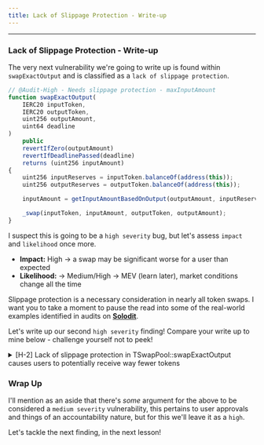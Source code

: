 ```yaml
---
title: Lack of Slippage Protection - Write-up
---
```


---

### Lack of Slippage Protection - Write-up

The very next vulnerability we're going to write up is found within `swapExactOutput` and is classified as a `lack of slippage protection`.

```js
// @Audit-High - Needs slippage protection - maxInputAmount
function swapExactOutput(
    IERC20 inputToken,
    IERC20 outputToken,
    uint256 outputAmount,
    uint64 deadline
)
    public
    revertIfZero(outputAmount)
    revertIfDeadlinePassed(deadline)
    returns (uint256 inputAmount)
{
    uint256 inputReserves = inputToken.balanceOf(address(this));
    uint256 outputReserves = outputToken.balanceOf(address(this));

    inputAmount = getInputAmountBasedOnOutput(outputAmount, inputReserves, outputReserves);

    _swap(inputToken, inputAmount, outputToken, outputAmount);
}
```

I suspect this is going to be a `high severity` bug, but let's assess `impact` and `likelihood` once more.

- **Impact:** High -> a swap may be significant worse for a user than expected
- **Likelihood:** -> Medium/High -> MEV (learn later), market conditions change all the time

Slippage protection is a necessary consideration in nearly all token swaps. I want you to take a moment to pause the read into some of the real-world examples identified in audits on [**Solodit**](https://solodit.xyz/).

Let's write up our second `high severity` finding! Compare your write up to mine below - challenge yourself not to peek!

<details>
<summary>[H-2] Lack of slippage protection in TSwapPool::swapExactOutput causes users to potentially receive way fewer tokens</summary>

### [H-2] Lack of slippage protection in TSwapPool::swapExactOutput causes users to potentially receive way fewer tokens

**Description:** The `swapExactOutput` function does not include any sort of slippage protection. This function is similar to what is done in `TSwapPool::swapExactInput`, where the function specifies a `minOutputAmount`, the `swapExactOutput` function should specify a `maxInputAmount`.

**Impact:** If market conditions change before the transaction processes, the user could get a much worse swap.

**Proof of Concept:**

1. The price of 1 WETH right now is 1,000 USDC
2. User inputs a `swapExactOutput` looking for 1 WETH
   1. inputToken = USDC
   2. outputToken = WETH
   3. outputAmount = 1
   4. deadline = whatever
3. The function does not offer a maxInput amount
4. As the transaction is pending in the mempool, the market changes! And the price moves HUGE -> 1 WETH is now 10,000 USDC. 10x more than the user expected
5. The transaction completes, but the user sent the protocol 10,000 USDC instead of the expected 1,000 USDC

**Recommended Mitigation:** We should include a `maxInputAmount` so the user only has to spend up to a specific amount, and can predict how much they will spend on the protocol.

```diff
    function swapExactOutput(
        IERC20 inputToken,
+       uint256 maxInputAmount,
.
.
.
        inputAmount = getInputAmountBasedOnOutput(outputAmount, inputReserves, outputReserves);
+       if(inputAmount > maxInputAmount){
+           revert();
+       }
        _swap(inputToken, inputAmount, outputToken, outputAmount);
```

</details>


### Wrap Up

I'll mention as an aside that there's _some_ argument for the above to be considered a `medium severity` vulnerability, this pertains to user approvals and things of an accountability nature, but for this we'll leave it as a `high`.

Let's tackle the next finding, in the next lesson!
